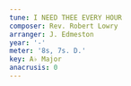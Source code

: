 ```yaml
---
tune: I NEED THEE EVERY HOUR
composer: Rev. Robert Lowry
arranger: J. Edmeston
year: '-'
meter: '8s, 7s. D.'
key: A♭ Major
anacrusis: 0
---
```


